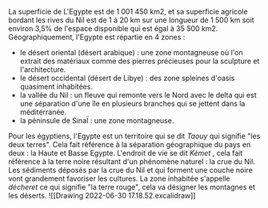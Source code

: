 La superficie de L'Egypte est de 1 001 450 km2, et sa superficie agricole bordant les rives du Nil est de 1 à 20 km sur une longueur de 1 500 km soit environ 3,5% de l'espace disponible qui est égal à 35 500 km2. 
Géographiquement, l'Egypte est répartie en 4 zones : 
- le désert oriental (désert arabique) : une zone montagneuse où l'on extrait des matériaux comme des pierres précieuses pour la sculpture et l'architecture. 
- le désert occidental (désert de Libye) : des zone spleines d'oasis quasiment inhabitées. 
- la vallée du Nil : un fleuve qui remonte vers le Nord avec le delta qui est une séparation d'une île en plusieurs branches qui se jettent dans la méditérranée. 
- la péninsule de SinaÏ : une zone montagneuse. 

Pour les égyptiens, l'Egypte est un territoire qui se dit *Taouy* qui signifie "les deux terres". Cela fait référence à la séparation géographique du pays en deux : la Haute et Basse Egypte. 
L'endroit de vie se dit *Kémet* , cela fait référence à la terre noire résultant d'un phénomène naturel : la crue du Nil. Les sédiments déposés par la crue du Nil et qui forment une couche noire vont grandement favoriser les cultures. La zone inhabitée s'appelle *décheret* ce qui signifie "la terre rouge", cela va désigner les montagnes et les déserts. 
![[Drawing 2022-06-30 17.18.52.excalidraw]]
